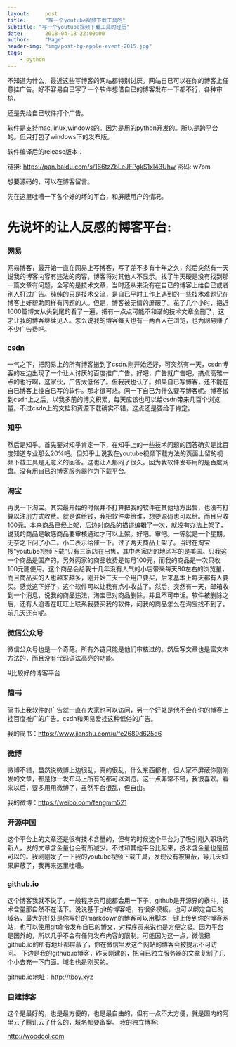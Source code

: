 ```yaml
---
layout:     post
title:      "写一个youtube视频下载工具的"
subtitle: "写一个youtube视频下载工具的经历"
date:       2018-04-18 22:00:00
author:     "Mage"
header-img: "img/post-bg-apple-event-2015.jpg"
tags:
    - python
---
```


不知道为什么，最近这些写博客的网站都特别讨厌。网站自已可以在你的博客上任意挂广告。好不容易自已写了一个软件想借自已的博客发布一下都不行，各种审核。

还是先给自已软件打个广告。

软件是支持mac,linux,windows的。因为是用的python开发的。所以是跨平台的。但只打包了windows下的发布版。

软件编译后的release版本：

链接: https://pan.baidu.com/s/166tzZbLeJFPgkS1xl43Uhw 密码: w7pm

想要源码的，可以在博客留言。

先在这里吐嘈一下各个好的坏的平台，和屏蔽用户的情况。

# 先说坏的让人反感的博客平台:

### 网易

网易博客，最开始一直在网易上写博客，写了差不多有十年之久，然后突然有一天说我的博客内容有违法的肉容，博客将对其他人不显示。找了半天硬是没有找到那一篇文章有问题，全写的是技术文章，当时还从来没有在自已的博客上给自已或者别人打过广告。纯纯的只是技术交流，是自已平时工作上遇到的一些技术难题记在博客上好帮助同样有问题的人。但是，博客被无情的屏蔽了。花了几个小时，把近1000篇博文从头到尾的看了一遍，把有一点点可能不和谐的技术文章全删了，这才让我的博客继续见人。怎么说我的博客每天也有一两百人在浏览，也为网易赚了不少广告费吧。

### csdn

一气之下，把网易上的所有博客搬到了csdn.刚开始还好，可突然有一天，csdn博客的左边出现了一个让人讨厌的百度推广广告。好吧，广告就广告吧，搞点高雅一点的也行啊，这家伙，广告太低俗了。但我我也认了。如果自已写博客，还不能在自已博客上挂自已写的软件。那才很可悲。问一下自已为什么要写博客呢。博客搬到csdn上之后，以我多前的博文积累，每天应该也可以给csdn带来几百个浏览量。不过csdn上的文档和资源下载确实不错，这点还是要给于肯定。

### 知乎

然后是知乎。首先要对知乎肯定一下，在知乎上的一些技术问题的回答确实是比百度知道专业那么20%吧。但知乎上说我在youtube视频下载方法的页面上留的视频下载工具是无意义的回答。这也让人郁闷了很久。因为我软件发布用的是百度网盘。没有用自已的博客服务器作为下载平台。

### 淘宝

再说一下淘宝。其实最开始的时候并不打算把我的软件在其他地方出售，也没有打算以注册方式收费。就是谁给钱，我把软件卖给谁，想要源码也可以给。而且只收100元。本来商品已经上架，后边对商品的描述编辑了一次，就没有办法上架了，说我的商品是敏感商品要审核通过才可以上架。好吧。审吧。一等就是一个星期。无奈之下问了小二。小二表示给催一下。过了两天商品上架了。当时在淘宝搜“youtube视频下载”只有三家店在出售，其中两家店的地区写的是美国。只我这一个商品是国产的。另外两家的商品收费是每月100元，而我的商品是一次只收100元随便用。这个商品会给我十几年没有人气的小店带来每天80左右的浏览量，而且商品买的人也越来越多，刚开始三天一个用户要买，后来基本上每天都有人要买。感觉这下好了，这个软件可以让我有点小收益了。然后，突然有一天，邮箱收到一个消息，说我的商品违法，淘宝已对商品删除，并且不可申诉。软件被删除之后，还有人追着在旺旺上联系我要买我的软件，问我的商品怎么在淘宝找不到了。前几天还有呢。

### 微信公众号

微信公众号也是一个奇葩。所有外链只能是他们审核过的。然后写文章也是富文本方法的，而且没有代码语法高亮的功能。

#比较好的博客平台

### 简书

简书上我软件的广告就一直在大家也可以访问，另一个好处是他不会在你的博客上挂百度推广的广告。csdn和网易爱挂这种低俗的广告。


我的简书：https://www.jianshu.com/u/fe2680d625d6

### 微博

微博不错，虽然说微博上边很乱，真的很乱，什么东西都有，但人家不屏蔽你刚刚发的文章，都是你一发布马上所有的都可以浏览。这一点非常不错，我很喜欢。看来以后，要多用用微博了，虽然平台很乱，但自由。


我的微博：https://weibo.com/fengmm521

### 开源中国

这个平台上的文章还是很有技术含量的，但有的时候这个平台为了吸引刚入职场的新人，发的文章含金量也会有所减少。不过和其他平台比起来，技术含金量也是蛮可以的。我刚刚发了一下我的youtube视频下载工具，发现没有被屏蔽，等几天如果屏蔽了，我再来这里吐嘈。

### github.io

这个博客我就不说了，一般程序员可能都会用一下子，github是开源界的泰斗，技术含量那自然不在话下。说说基于git的博客吧，有很多模板，也可以绑定自已的域名，最大的好处是你写好的markdown的博客可以用脚本一键上传到你的博客网站，也可以使用git命令发布自已的博文，对程序员来说也是方便之极。因为平台是国外的，所以几乎不会有任何发布内容的限制。可能因为这一点，微信把github.io的所有地址都屏蔽了，你在微信里发这个网站的博客会被提示不可访问。
下边是我的github.io博客，昨天刚建的，把自已独立服务器的文章复制了几个小去充一下门面。域名也是刚买的。

github.io地址：http://tboy.xyz

### 自建博客

这个是最好的，也是最方便的，也是最自由的，但有一点不太方便，就是国内的阿里云了腾讯云了什么的，域名都要备案。
我的独立博客:

http://woodcol.com
